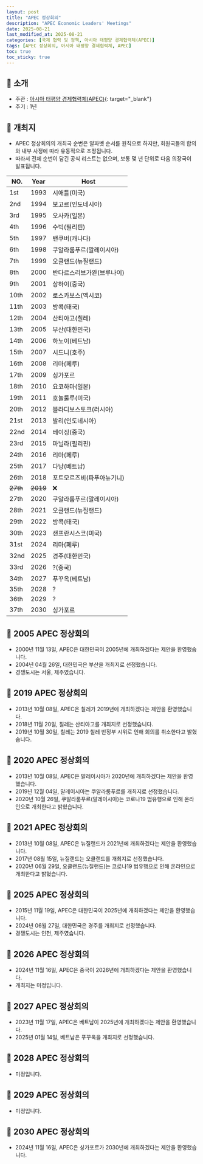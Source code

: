 ```yaml
---
layout: post
title: "APEC 정상회의"
description: "APEC Economic Leaders' Meetings"
date: 2025-08-21
last_modified_at: 2025-08-21
categories: [국제 협력 및 정책, 아시아 태평양 경제협력체(APEC)]
tags: [APEC 정상회의, 아시아 태평양 경제협력체, APEC]
toc: true
toc_sticky: true
---
```

## 📜 소개
* 주관 : [아시아 태평양 경제협력체(APEC)](https://www.apec.org/){: target="_blank"}
* 주기 : 1년

## 📜 개최지
* APEC 정상회의의 개최국 순번은 알파벳 순서를 원칙으로 하지만, 회원국들의 합의와 내부 사정에 따라 유동적으로 조정됩니다.
* 따라서 전체 순번이 담긴 공식 리스트는 없으며, 보통 몇 년 단위로 다음 의장국이 발표됩니다.

<html>
    <head>
        <meta charset="UTF-8">
    </head>
    <body>
        <table>
            <thead>
                <tr class="header-row">
                    <th class="col-no">NO.</th>
                    <th class="col-year">Year</th>
                    <th class="col-host">Host</th>
                </tr>
            </thead>
            <tbody>
                <tr>
                    <td>1st</td>
                    <td>1993</td>
                    <td>시애틀(미국)</td>
                </tr>
                <tr>
                    <td>2nd</td>
                    <td>1994</td>
                    <td>보고르(인도네시아)</td>
                </tr>
                <tr>
                    <td>3rd</td>
                    <td>1995</td>
                    <td>오사카(일본)</td>
                </tr>
                <tr>
                    <td>4th</td>
                    <td>1996</td>
                    <td>수빅(필리핀)</td>
                </tr>
                <tr>
                    <td>5th</td>
                    <td>1997</td>
                    <td>밴쿠버(캐나다)</td>
                </tr>
                <tr>
                    <td>6th</td>
                    <td>1998</td>
                    <td>쿠알라룸푸르(말레이시아)</td>
                </tr>
                <tr>
                    <td>7th</td>
                    <td>1999</td>
                    <td>오클랜드(뉴질랜드)</td>
                </tr>
                <tr>
                    <td>8th</td>
                    <td>2000</td>
                    <td>반다르스리브가완(브루나이)</td>
                </tr>
                <tr>
                    <td>9th</td>
                    <td>2001</td>
                    <td>상하이(중국)</td>
                </tr>
                <tr>
                    <td>10th</td>
                    <td>2002</td>
                    <td>로스카보스(멕시코)</td>
                </tr>
                <tr>
                    <td>11th</td>
                    <td>2003</td>
                    <td>방콕(태국)</td>
                </tr>
                <tr>
                    <td>12th</td>
                    <td>2004</td>
                    <td>산티아고(칠레)</td>
                </tr>
                <tr class="korea-host-bg">
                    <td><span class="korea-host">13th</span></td>
                    <td><span class="korea-host">2005</span></td>
                    <td><span class="korea-host">부산(대한민국)</span></td>
                </tr>
                <tr>
                    <td>14th</td>
                    <td>2006</td>
                    <td>하노이(베트남)</td>
                </tr>
                <tr>
                    <td>15th</td>
                    <td>2007</td>
                    <td>시드니(호주)</td>
                </tr>
                <tr>
                    <td>16th</td>
                    <td>2008</td>
                    <td>리마(페루)</td>
                </tr>
                <tr>
                    <td>17th</td>
                    <td>2009</td>
                    <td>싱가포르</td>
                </tr>
                <tr>
                    <td>18th</td>
                    <td>2010</td>
                    <td>요코하마(일본)</td>
                </tr>
                <tr>
                    <td>19th</td>
                    <td>2011</td>
                    <td>호놀룰루(미국)</td>
                </tr>
                <tr>
                    <td>20th</td>
                    <td>2012</td>
                    <td>블라디보스토크(러시아)</td>
                </tr>
                <tr>
                    <td>21st</td>
                    <td>2013</td>
                    <td>발리(인도네시아)</td>
                </tr>
                <tr>
                    <td>22nd</td>
                    <td>2014</td>
                    <td>베이징(중국)</td>
                </tr>
                <tr>
                    <td>23rd</td>
                    <td>2015</td>
                    <td>마닐라(필리핀)</td>
                </tr>
                <tr>
                    <td>24th</td>
                    <td>2016</td>
                    <td>리마(페루)</td>
                </tr>
                <tr>
                    <td>25th</td>
                    <td>2017</td>
                    <td>다낭(베트남)</td>
                </tr>
                <tr>
                    <td>26th</td>
                    <td>2018</td>
                    <td>포트모르즈비(파푸아뉴기니)</td>
                </tr>
                <tr>
                    <td><del>27th</del></td>
                    <td><del>2019</del></td>
                    <td>❌</td>
                </tr>
                <tr>
                    <td>27th</td>
                    <td>2020</td>
                    <td>쿠알라룸푸르(말레이시아)</td>
                </tr>
                <tr>
                    <td>28th</td>
                    <td>2021</td>
                    <td>오클랜드(뉴질랜드)</td>
                </tr>
                <tr>
                    <td>29th</td>
                    <td>2022</td>
                    <td>방콕(태국)</td>
                </tr>
                <tr>
                    <td>30th</td>
                    <td>2023</td>
                    <td>샌프란시스코(미국)</td>
                </tr>
                <tr>
                    <td>31st</td>
                    <td>2024</td>
                    <td>리마(페루)</td>
                </tr>
                <tr class="korea-host-bg">
                    <td><span class="korea-host">32nd</span></td>
                    <td><span class="korea-host">2025</span></td>
                    <td><span class="korea-host">경주(대한민국)</span></td>
                </tr>
                <tr>
                    <td>33rd</td>
                    <td>2026</td>
                    <td>?(중국)</td>
                </tr>
                <tr>
                    <td>34th</td>
                    <td>2027</td>
                    <td>푸꾸옥(베트남)</td>
                </tr>
                <tr>
                    <td>35th</td>
                    <td>2028</td>
                    <td>?</td>
                </tr>
                <tr>
                    <td>36th</td>
                    <td>2029</td>
                    <td>?</td>
                </tr>
                <tr>
                    <td>37th</td>
                    <td>2030</td>
                    <td>싱가포르</td>
                </tr>
            </tbody>
        </table>
    </body>
</html>

## 📜 2005 APEC 정상회의
* 2000년 11월 13일, APEC은 <span class="korea-host">대한민국</span>이 2005년에 개최하겠다는 제안을 환영했습니다.
* 2004년 04월 26일, <span class="korea-host">대한민국</span>은 <span class="korea-host">부산</span>을 개최지로 선정했습니다.
* 경쟁도시는 서울, 제주였습니다.

## 📜 2019 APEC 정상회의
* 2013년 10월 08일, APEC은 칠레가 2019년에 개최하겠다는 제안을 환영했습니다.
* 2018년 11월 20일, 칠레는 산티아고를 개최지로 선정했습니다.
* 2019년 10월 30일, 칠레는 2019 칠레 반정부 시위로 인해 회의를 취소한다고 밝혔습니다.

## 📜 2020 APEC 정상회의
* 2013년 10월 08일, APEC은 <span class="foreign-host">말레이시아</span>가 2020년에 개최하겠다는 제안을 환영했습니다.
* 2019년 12월 04일, <span class="foreign-host">말레이시아</span>는 <span class="foreign-host">쿠알라룸푸르</span>를 개최지로 선정했습니다.
* 2020년 10월 26일, <span class="foreign-host">쿠알라룸푸르(말레이시아)</span>는 코로나19 범유행으로 인해 온라인으로 개최한다고 밝혔습니다.

## 📜 2021 APEC 정상회의
* 2013년 10월 08일, APEC은 <span class="foreign-host">뉴질랜드</span>가 2021년에 개최하겠다는 제안을 환영했습니다.
* 2017년 08월 15일, <span class="foreign-host">뉴질랜드</span>는 <span class="foreign-host">오클랜드</span>를 개최지로 선정했습니다.
* 2020년 06월 29일, <span class="foreign-host">오클랜드(뉴질랜드)</span>는 코로나19 범유행으로 인해 온라인으로 개최한다고 밝혔습니다.

## 📜 2025 APEC 정상회의
* 2015년 11월 19일, APEC은 <span class="korea-host">대한민국</span>이 2025년에 개최하겠다는 제안을 환영했습니다.
* 2024년 06월 27일, <span class="korea-host">대한민국</span>은 <span class="korea-host">경주</span>를 개최지로 선정했습니다.
* 경쟁도시는 인천, 제주였습니다.

## 📜 2026 APEC 정상회의
* 2024년 11월 16일, APEC은 <span class="foreign-host">중국</span>이 2026년에 개최하겠다는 제안을 환영했습니다.
* 개최지는 미정입니다.

## 📜 2027 APEC 정상회의
* 2023년 11월 17일, APEC은 <span class="foreign-host">베트남</span>이 2025년에 개최하겠다는 제안을 환영했습니다.
* 2025년 01월 14일, <span class="foreign-host">베트남</span>은 <span class="foreign-host">푸꾸옥</span>을 개최지로 선정했습니다.

## 📜 2028 APEC 정상회의
* 미정입니다.

## 📜 2029 APEC 정상회의
* 미정입니다.

## 📜 2030 APEC 정상회의
* 2024년 11월 16일, APEC은 <span class="foreign-host">싱가포르</span>가 2030년에 개최하겠다는 제안을 환영했습니다.
